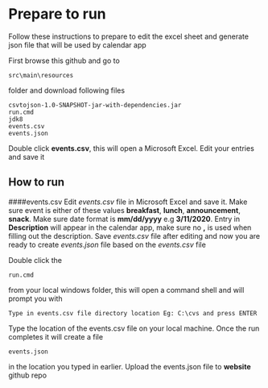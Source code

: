 # Prepare to run 
Follow these instructions to prepare to edit the excel sheet and generate json file that will be used by calendar app

First browse this github and go to 
```$xslt
src\main\resources
``` 
folder and download following files
```$xslt
csvtojson-1.0-SNAPSHOT-jar-with-dependencies.jar
run.cmd
jdk8
events.csv
events.json
```

Double click **events.csv**, this will open a Microsoft Excel. Edit your entries and save it
 
## How to run

####events.csv
Edit _events.csv_ file in Microsoft Excel and save it. Make sure event is 
either of these values **breakfast**, **lunch**, **announcement**, **snack**.
Make sure date format is **mm/dd/yyyy** e.g **3/11/2020**. Entry in **Description** will appear
in the calendar app, make sure no **,** is used when filling out the description.
Save _events.csv_ file after editing and now you are ready to create _events.json_ file based
on the _events.csv_ file

Double click the  
```
run.cmd
```
from your local windows folder, this will open a command shell and will prompt you with
```$xslt
Type in events.csv file directory location Eg: C:\cvs and press ENTER
```
Type the location of the events.csv file on your local machine. Once the run completes it will create a file
```$xslt
events.json
```
in the location you typed in earlier. Upload the events.json file to **website** github repo
